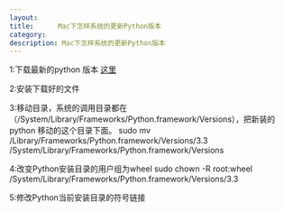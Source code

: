 ```yaml
---
layout:     
title:      Mac下怎样系统的更新Python版本
category:
description: Mac下怎样系统的更新Python版本
---
```

1:下载最新的python 版本 [这里](https://www.python.org/download/releases/3.3.3)

2:安装下载好的文件

3:移动目录，系统的调用目录都在（/System/Library/Frameworks/Python.framework/Versions），把新装的python 移动的这个目录下面。
sudo mv /Library/Frameworks/Python.framework/Versions/3.3 /System/Library/Frameworks/Python.framework/Versions

4:改变Python安装目录的用户组为wheel
sudo chown -R root:wheel /System/Library/Frameworks/Python.framework/Versions/3.3

5:修改Python当前安装目录的符号链接

